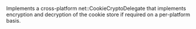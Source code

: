 Implements a cross-platform net::CookieCryptoDelegate that implements encryption
and decryption of the cookie store if required on a per-platform basis.

